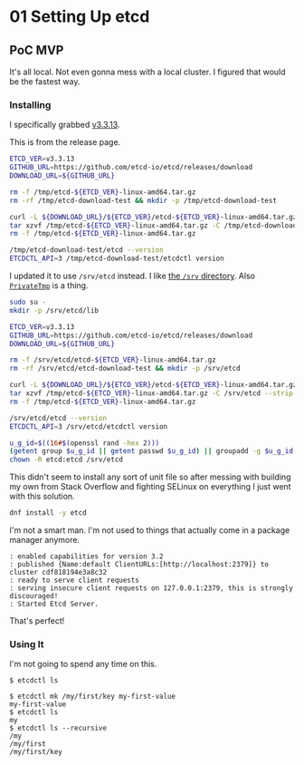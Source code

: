 # 01 Setting Up etcd

## PoC MVP

It's all local. Not even gonna mess with a local cluster. I figured that would be the fastest way.

### Installing

I specifically grabbed [v3.3.13](https://github.com/etcd-io/etcd/releases/tag/v3.3.13).

This is from the release page.
```bash
ETCD_VER=v3.3.13
GITHUB_URL=https://github.com/etcd-io/etcd/releases/download
DOWNLOAD_URL=${GITHUB_URL}

rm -f /tmp/etcd-${ETCD_VER}-linux-amd64.tar.gz
rm -rf /tmp/etcd-download-test && mkdir -p /tmp/etcd-download-test

curl -L ${DOWNLOAD_URL}/${ETCD_VER}/etcd-${ETCD_VER}-linux-amd64.tar.gz -o /tmp/etcd-${ETCD_VER}-linux-amd64.tar.gz
tar xzvf /tmp/etcd-${ETCD_VER}-linux-amd64.tar.gz -C /tmp/etcd-download-test --strip-components=1
rm -f /tmp/etcd-${ETCD_VER}-linux-amd64.tar.gz

/tmp/etcd-download-test/etcd --version
ETCDCTL_API=3 /tmp/etcd-download-test/etcdctl version
```
I updated it to use `/srv/etcd` instead. I like [the `/srv` directory](http://refspecs.linuxfoundation.org/FHS_3.0/fhs/ch03s17.html). Also [`PrivateTmp`](https://www.freedesktop.org/software/systemd/man/systemd.exec.html#PrivateTmp=) is a thing.
```bash
sudo su -
mkdir -p /srv/etcd/lib

ETCD_VER=v3.3.13
GITHUB_URL=https://github.com/etcd-io/etcd/releases/download
DOWNLOAD_URL=${GITHUB_URL}

rm -f /srv/etcd/etcd-${ETCD_VER}-linux-amd64.tar.gz
rm -rf /srv/etcd/etcd-download-test && mkdir -p /srv/etcd

curl -L ${DOWNLOAD_URL}/${ETCD_VER}/etcd-${ETCD_VER}-linux-amd64.tar.gz -o /tmp/etcd-${ETCD_VER}-linux-amd64.tar.gz
tar xzvf /tmp/etcd-${ETCD_VER}-linux-amd64.tar.gz -C /srv/etcd --strip-components=1
rm -f /tmp/etcd-${ETCD_VER}-linux-amd64.tar.gz

/srv/etcd/etcd --version
ETCDCTL_API=3 /srv/etcd/etcdctl version

u_g_id=$((16#$(openssl rand -hex 2)))
(getent group $u_g_id || getent passwd $u_g_id) || groupadd -g $u_g_id etcd && useradd -u $u_g_id -g etcd -d /srv/etcd -s /bin/false etcd
chown -R etcd:etcd /srv/etcd
```

This didn't seem to install any sort of unit file so after messing with building my own from Stack Overflow and fighting SELinux on everything I just went with this solution.

```bash
dnf install -y etcd
```

I'm not a smart man. I'm not used to things that actually come in a package manager anymore.

```
: enabled capabilities for version 3.2
: published {Name:default ClientURLs:[http://localhost:2379]} to cluster cdf818194e3a8c32
: ready to serve client requests
: serving insecure client requests on 127.0.0.1:2379, this is strongly discouraged!
: Started Etcd Server.
```

That's perfect!

### Using It

I'm not going to spend any time on this.

```shell-session
$ etcdctl ls

$ etcdctl mk /my/first/key my-first-value
my-first-value
$ etcdctl ls
my
$ etcdctl ls --recursive
/my
/my/first
/my/first/key
```
